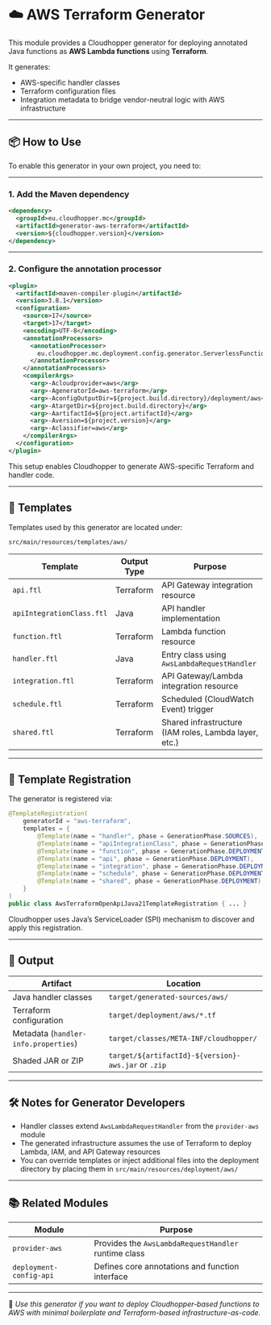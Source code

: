 # ☁️ AWS Terraform Generator

This module provides a Cloudhopper generator for deploying annotated Java functions as **AWS Lambda functions** using **Terraform**.

It generates:

- AWS-specific handler classes
- Terraform configuration files
- Integration metadata to bridge vendor-neutral logic with AWS infrastructure

---

## 📦 How to Use

To enable this generator in your own project, you need to:

---

### 1. Add the Maven dependency

```xml
<dependency>
  <groupId>eu.cloudhopper.mc</groupId>
  <artifactId>generator-aws-terraform</artifactId>
  <version>${cloudhopper.version}</version>
</dependency>
```

---

### 2. Configure the annotation processor

```xml
<plugin>
  <artifactId>maven-compiler-plugin</artifactId>
  <version>3.8.1</version>
  <configuration>
    <source>17</source>
    <target>17</target>
    <encoding>UTF-8</encoding>
    <annotationProcessors>
      <annotationProcessor>
        eu.cloudhopper.mc.deployment.config.generator.ServerlessFunctionProcessor
      </annotationProcessor>
    </annotationProcessors>
    <compilerArgs>
      <arg>-Acloudprovider=aws</arg>
      <arg>-AgeneratorId=aws-terraform</arg>
      <arg>-AconfigOutputDir=${project.build.directory}/deployment/aws</arg>
      <arg>-AtargetDir=${project.build.directory}</arg>
      <arg>-AartifactId=${project.artifactId}</arg>
      <arg>-Aversion=${project.version}</arg>
      <arg>-Aclassifier=aws</arg>
    </compilerArgs>
  </configuration>
</plugin>
```

This setup enables Cloudhopper to generate AWS-specific Terraform and handler code.

---

## 📁 Templates

Templates used by this generator are located under:

```
src/main/resources/templates/aws/
```

| Template               | Output Type     | Purpose                                                         |
|------------------------|------------------|-----------------------------------------------------------------|
| `api.ftl`              | Terraform        | API Gateway integration resource                                |
| `apiIntegrationClass.ftl` | Java           | API handler implementation                                      |
| `function.ftl`         | Terraform        | Lambda function resource                                        |
| `handler.ftl`          | Java             | Entry class using `AwsLambdaRequestHandler`                     |
| `integration.ftl`      | Terraform        | API Gateway/Lambda integration resource                         |
| `schedule.ftl`         | Terraform        | Scheduled (CloudWatch Event) trigger                            |
| `shared.ftl`           | Terraform        | Shared infrastructure (IAM roles, Lambda layer, etc.)           |

---

## 🔌 Template Registration

The generator is registered via:

```java
@TemplateRegistration(
    generatorId = "aws-terraform",
    templates = {
        @Template(name = "handler", phase = GenerationPhase.SOURCES),
        @Template(name = "apiIntegrationClass", phase = GenerationPhase.SOURCES),
        @Template(name = "function", phase = GenerationPhase.DEPLOYMENT),
        @Template(name = "api", phase = GenerationPhase.DEPLOYMENT),
        @Template(name = "integration", phase = GenerationPhase.DEPLOYMENT),
        @Template(name = "schedule", phase = GenerationPhase.DEPLOYMENT),
        @Template(name = "shared", phase = GenerationPhase.DEPLOYMENT)
    }
)
public class AwsTerraformOpenApiJava21TemplateRegistration { ... }
```

Cloudhopper uses Java’s ServiceLoader (SPI) mechanism to discover and apply this registration.

---

## 📂 Output

| Artifact                       | Location                                 |
|--------------------------------|------------------------------------------|
| Java handler classes           | `target/generated-sources/aws/`          |
| Terraform configuration        | `target/deployment/aws/*.tf`             |
| Metadata (`handler-info.properties`) | `target/classes/META-INF/cloudhopper/` |
| Shaded JAR or ZIP              | `target/${artifactId}-${version}-aws.jar` or `.zip` |

---

## 🛠️ Notes for Generator Developers

- Handler classes extend `AwsLambdaRequestHandler` from the `provider-aws` module
- The generated infrastructure assumes the use of Terraform to deploy Lambda, IAM, and API Gateway resources
- You can override templates or inject additional files into the deployment directory by placing them in `src/main/resources/deployment/aws/`

---

## 📚 Related Modules

| Module              | Purpose                                               |
|---------------------|-------------------------------------------------------|
| `provider-aws`      | Provides the `AwsLambdaRequestHandler` runtime class  |
| `deployment-config-api` | Defines core annotations and function interface   |

---

📝 *Use this generator if you want to deploy Cloudhopper-based functions to AWS with minimal boilerplate and Terraform-based infrastructure-as-code.*
